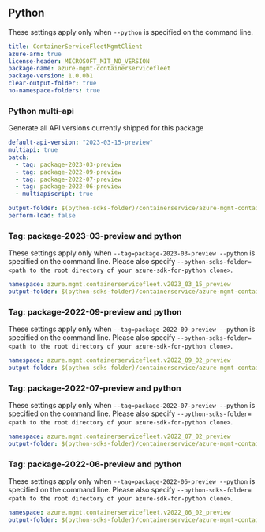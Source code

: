 ## Python

These settings apply only when `--python` is specified on the command line.

```yaml $(python)
title: ContainerServiceFleetMgmtClient
azure-arm: true
license-header: MICROSOFT_MIT_NO_VERSION
package-name: azure-mgmt-containerservicefleet
package-version: 1.0.0b1
clear-output-folder: true
no-namespace-folders: true
```

### Python multi-api

Generate all API versions currently shipped for this package

```yaml $(python)
default-api-version: "2023-03-15-preview"
multiapi: true
batch:
  - tag: package-2023-03-preview
  - tag: package-2022-09-preview
  - tag: package-2022-07-preview
  - tag: package-2022-06-preview
  - multiapiscript: true
```

``` yaml $(multiapiscript)
output-folder: $(python-sdks-folder)/containerservice/azure-mgmt-containerservicefleet/azure/mgmt/containerservicefleet/
perform-load: false
```

### Tag: package-2023-03-preview and python

These settings apply only when `--tag=package-2023-03-preview --python` is specified on the command line.
Please also specify `--python-sdks-folder=<path to the root directory of your azure-sdk-for-python clone>`.

``` yaml $(tag) == 'package-2023-03-preview' && $(python)
namespace: azure.mgmt.containerservicefleet.v2023_03_15_preview
output-folder: $(python-sdks-folder)/containerservice/azure-mgmt-containerservicefleet/azure/mgmt/containerservicefleet/v2023_03_15_preview
```

### Tag: package-2022-09-preview and python

These settings apply only when `--tag=package-2022-09-preview --python` is specified on the command line.
Please also specify `--python-sdks-folder=<path to the root directory of your azure-sdk-for-python clone>`.

``` yaml $(tag) == 'package-2022-06-preview' && $(python)
namespace: azure.mgmt.containerservicefleet.v2022_09_02_preview
output-folder: $(python-sdks-folder)/containerservice/azure-mgmt-containerservicefleet/azure/mgmt/containerservicefleet/v2022_09_02_preview
```

### Tag: package-2022-07-preview and python

These settings apply only when `--tag=package-2022-07-preview --python` is specified on the command line.
Please also specify `--python-sdks-folder=<path to the root directory of your azure-sdk-for-python clone>`.

``` yaml $(tag) == 'package-2022-07-preview' && $(python)
namespace: azure.mgmt.containerservicefleet.v2022_07_02_preview
output-folder: $(python-sdks-folder)/containerservice/azure-mgmt-containerservicefleet/azure/mgmt/containerservicefleet/v2022_07_02_preview
```

### Tag: package-2022-06-preview and python

These settings apply only when `--tag=package-2022-06-preview --python` is specified on the command line.
Please also specify `--python-sdks-folder=<path to the root directory of your azure-sdk-for-python clone>`.

``` yaml $(tag) == 'package-2022-09-preview' && $(python)
namespace: azure.mgmt.containerservicefleet.v2022_06_02_preview
output-folder: $(python-sdks-folder)/containerservice/azure-mgmt-containerservicefleet/azure/mgmt/containerservicefleet/v2022_06_02_preview
```
